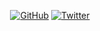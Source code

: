 <p align="center">
	<a href="https://github.com/terrytangyuan"><img src="https://img.shields.io/github/followers/terrytangyuan.svg?label=GitHub&style=social" alt="GitHub"></a>
	<a href="https://twitter.com/noah_alhandy"><img src="https://img.shields.io/twitter/follow/TerryTangYuan?label=Twitter&style=social" alt="Twitter"></a>


